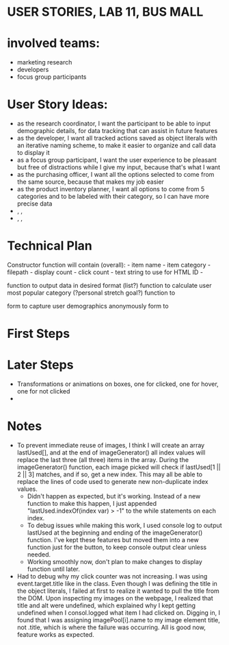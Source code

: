 # USER STORIES, LAB 11, BUS MALL

# involved teams:
- marketing research
- developers
- focus group participants

# User Story Ideas:
- <X> as the research coordinator, <Y> I want the participant to be able to input demographic details, <Z> for data tracking that can assist in future features
- <X> as the developer, <Y> I want all tracked actions saved as object literals with an iterative naming scheme, <Z> to make it easier to organize and call data to display it
- <X> as a focus group participant, <Y> I want the user experience to be pleasant but free of distractions while I give my input, <Z> because that's what I want
- <X> as the purchasing officer, <Y> I want all the options selected to come from the same source, <Z> because that makes my job easier
- <X> as the product inventory planner, <Y> I want all options to come from 5 categories and to be labeled with their category, <Z> so I can have more precise data
- <X> , <Y> , <Z> 
- <X> , <Y> , <Z> 

# Technical Plan
Constructor function will contain (overall):
    - item name
    - item category
    - filepath
    - display count
    - click count
    - text string to use for HTML ID
    - 

<!-- function to display 3 options -->
<!-- function to ensure no duplicates onscreen -->
<!-- function to prevent immediate repeats -->
<!-- function to increase display count -->
<!-- function to increase click count -->
<!-- method of preventing further input after 25 iterations -->
function to output data in desired format (list?)
function to calculate user most popular category (?personal stretch goal?)
function to 

form to capture user demographics anonymously
form to 

# First Steps
<!-- - Create a layout that displays three styled images
    - bordered boxes, inline
    - images need max-height and max-width
    - within max-h/w, size will be auto
    - for now, black backround in the box -->
<!-- - Import assets -->
<!-- - Make function to display 3 new images -->
<!-- - Make function to accept click and resulting action to display new images -->

# Later Steps
- Transformations or animations on boxes, one for clicked, one for hover, one for not clicked
- 

# Notes
- To prevent immediate reuse of images, I think I will create an array lastUsed[], and at the end of imageGenerator() all index values will replace the last three (all three) items in the array. During the imageGenerator() function, each image picked will check if lastUsed[1 || 2 || 3] matches, and if so, get a new index. This may all be able to replace the lines of code used to generate new non-duplicate index values.
    - Didn't happen as expected, but it's working. Instead of a new function to make this happen, I just appended "lastUsed.indexOf(index var) > -1" to the while statements on each index.
    - To debug issues while making this work, I used console log to output lastUsed at the beginning and ending of the imageGenerator() function. I've kept these features but moved them into a new function just for the button, to keep console output clear unless needed.
    - Working smoothly now, don't plan to make changes to display function until later.
- Had to debug why my click counter was not increasing. I was using event.target.title like in the class. Even though I was defining the title in the object literals, I failed at first to realize it wanted to pull the title from the DOM. Upon inspecting my images on the webpage, I realized that title and alt were undefined, which explained why I kept getting undefined when I consol.logged what item I had clicked on. Digging in, I found that I was assigning imagePool[i].name to my image element title, not .title, which is where the failure was occurring. All is good now, feature works as expected.

